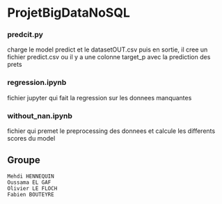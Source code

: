 # ProjetBigDataNoSQL

### predcit.py
charge le model predict et le datasetOUT.csv puis en sortie, il cree un fichier predict.csv ou il y a une colonne target_p avec la prediction des prets
### regression.ipynb
fichier jupyter qui fait la regression sur les donnees manquantes 
### without_nan.ipynb
fichier qui premet le preprocessing des donnees et calcule les differents scores du model


## Groupe

    Mehdi HENNEQUIN   
    Oussama EL GAF  
    Olivier LE FLOCH  
    Fabien BOUTEYRE 
